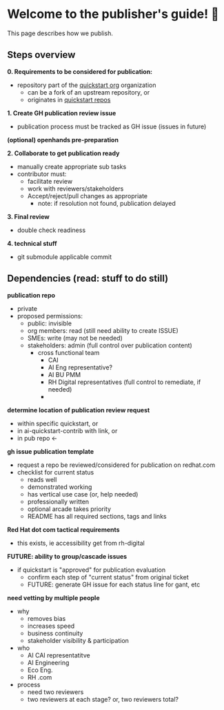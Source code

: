 # Welcome to the publisher's guide! :book: 

This page describes how we publish. 



## Steps overview

**0. Requirements to be considered for publication:**
- repository part of the [quickstart org](github.com/rh-ai-quickstart) organization 
  - can be a fork of an upstream repository, or
  - originates in [quickstart repos](https://github.com/orgs/rh-ai-quickstart/repositories)

**1. Create GH publication review issue** 
- publication process must be tracked as GH issue (issues in future)

**(optional) openhands pre-preparation**

**2. Collaborate to get publication ready**
- manually create appropriate sub tasks
- contributor must: 
  - facilitate review
  - work with reviewers/stakeholders 
  - Accept/reject/pull changes as appropriate
	- note: if resolution not found, publication delayed

**3. Final review** 
- double check readiness

**4. technical stuff**
- git submodule applicable commit 


## Dependencies (read: stuff to do still)

**publication repo** 
- private 
- proposed permissions:
  - public: invisible
  - org members: read (still need ability to create ISSUE)
  - SMEs: write (may not be needed)
  - stakeholders: admin (full control over publication content)
	- cross functional team
      - CAI 
	  - AI Eng representative? 
	  - AI BU PMM 
	  - RH Digital representatives (full control to remediate, if needed)
	  - 

**determine location of publication review request**
- within specific quickstart, or 
- in ai-quickstart-contrib with link, or 
- in pub repo <-

**gh issue publication template**
- request a repo be reviewed/considered for publication on redhat.com
- checklist for current status 
  - reads well 
  - demonstrated working 
  - has vertical use case (or, help needed) 
  - professionally written
  - optional arcade takes priority
  - README has all required sections, tags and links

**Red Hat dot com tactical requirements**
- this exists, ie accessibility get from rh-digital

**FUTURE: ability to group/cascade issues** 
- if quickstart is "approved" for publication evaluation 
  - confirm each step of "current status" from original ticket
  - FUTURE: generate GH issue for each status line for gant, etc
  
**need vetting by multiple people**
- why 
  - removes bias
  - increases speed 
  - business continuity 
  - stakeholder visibility & participation
- who
  - AI CAI representatitve 
  - AI Engineering 
  - Eco Eng. 
  - RH .com 
- process
  - need two reviewers 
  - two reviewers at each stage? or, two reviewers total?
